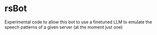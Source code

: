 # rsBot
Experimental code to allow this bot to use a finetuned LLM to emulate the speech patterns of a given server (at the moment just one)